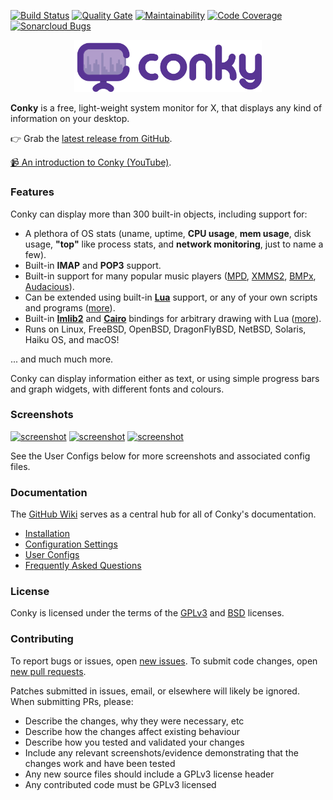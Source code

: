 [![Build Status](https://travis-ci.org/brndnmtthws/conky.svg?branch=master)](https://travis-ci.org/brndnmtthws/conky) [![Quality Gate](https://sonarcloud.io/api/project_badges/measure?project=conky&metric=alert_status)](https://sonarcloud.io/dashboard/index/conky) [![Maintainability](https://sonarcloud.io/api/project_badges/measure?project=conky&metric=sqale_rating)](https://sonarcloud.io/dashboard/index/conky) [![Code Coverage](https://sonarcloud.io/api/project_badges/measure?project=conky&metric=coverage)](https://sonarcloud.io/dashboard/index/conky) [![Sonarcloud Bugs](https://sonarcloud.io/api/project_badges/measure?project=conky&metric=bugs)](https://sonarcloud.io/dashboard/index/conky)
<p align="center"><img width="300" src="logo/logotype-horizontal-violet.png"></p>

**Conky** is a free, light-weight system monitor for X, that displays
any kind of information on your desktop.

👉 Grab the [latest release from GitHub](https://github.com/brndnmtthws/conky/releases/latest).

[📹 An introduction to Conky (YouTube)](https://www.youtube.com/watch?v=bHtpLEoRKmg&t=19s).

### Features

Conky can display more than 300 built-in objects, including support for:

 * A plethora of OS stats (uname, uptime, **CPU usage**, **mem
   usage**, disk usage, **"top"** like process stats, and **network
   monitoring**, just to name a few).
 * Built-in **IMAP** and **POP3** support.
 * Built-in support for many popular music players ([MPD][],
   [XMMS2][], [BMPx][], [Audacious][]).
 * Can be extended using built-in [**Lua**](lua) support, or any of your
   own scripts and programs ([more](https://github.com/brndnmtthws/conky/wiki#tutorial)).
 * Built-in [**Imlib2**][Imlib2] and [**Cairo**][cairo] bindings for arbitrary drawing
   with Lua ([more](https://github.com/brndnmtthws/conky/wiki/Lua-API)).
 * Runs on Linux, FreeBSD, OpenBSD, DragonFlyBSD, NetBSD, Solaris, Haiku OS, and macOS!

... and much much more.

Conky can display information either as text, or using simple progress
bars and graph widgets, with different fonts and colours.

### Screenshots

[![screenshot](https://github.com/brndnmtthws/conky/wiki/configs/brenden/screenshot-thumb.png)](https://raw.github.com/wiki/brndnmtthws/conky/configs/brenden/screenshot.png)
[![screenshot](https://github.com/brndnmtthws/conky/wiki/configs/ke49/screenshot-thumb.png)](https://raw.github.com/wiki/brndnmtthws/conky/configs/ke49/screenshot.png)
[![screenshot](https://github.com/brndnmtthws/conky/wiki/configs/jc/screenshot-thumb.png)](https://raw.github.com/wiki/brndnmtthws/conky/configs/jc/screenshot.png)

See the User Configs below for more screenshots and associated config files.

### Documentation

The [GitHub Wiki](https://github.com/brndnmtthws/conky/wiki) serves as a central hub for all of
Conky's documentation.

* [Installation](https://github.com/brndnmtthws/conky/wiki/Installation)
* [Configuration Settings](https://github.com/brndnmtthws/conky/wiki/Configurations)
* [User Configs](https://github.com/brndnmtthws/conky/wiki/Configs)
* [Frequently Asked Questions](https://github.com/brndnmtthws/conky/wiki/FAQ)

### License

Conky is licensed under the terms of the [GPLv3](LICENSE) and
[BSD](LICENSE.BSD) licenses.

### Contributing

To report bugs or issues, open [new issues](https://github.com/brndnmtthws/conky/issues/new).
To submit code changes, open [new pull requests](https://github.com/brndnmtthws/conky/compare).

Patches submitted in issues, email, or elsewhere will likely be ignored. When submitting PRs, please:

 * Describe the changes, why they were necessary, etc
 * Describe how the changes affect existing behaviour
 * Describe how you tested and validated your changes
 * Include any relevant screenshots/evidence demonstrating that the changes work and have been tested
 * Any new source files should include a GPLv3 license header
 * Any contributed code must be GPLv3 licensed

[MPD]: https://musicpd.org/
[XMMS2]: https://github.com/xmms2/wiki/wiki
[BMPx]: https://www.beep-media-player.org/
[Audacious]: https://audacious-media-player.org/
[luawiki]: https://en.wikipedia.org/wiki/Lua_%28programming_language%29
[Imlib2]: https://docs.enlightenment.org/api/imlib2/html/
[cairo]: https://www.cairographics.org/
